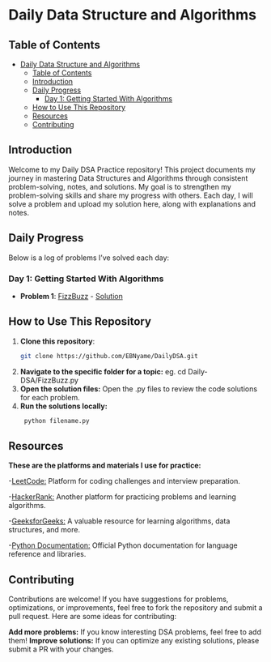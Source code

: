 # Daily Data Structure and Algorithms

## Table of Contents
- [Daily Data Structure and Algorithms](#daily-data-structure-and-algorithms)
  - [Table of Contents](#table-of-contents)
  - [Introduction](#introduction)
  - [Daily Progress](#daily-progress)
    - [Day 1: Getting Started With Algorithms](#day-1-getting-started-with-algorithms)
  - [How to Use This Repository](#how-to-use-this-repository)
  - [Resources](#resources)
  - [Contributing](#contributing)




## Introduction
Welcome to my Daily DSA Practice repository! This project documents my journey in mastering Data Structures and Algorithms through consistent problem-solving, notes, and solutions. My goal is to strengthen my problem-solving skills and share my progress with others. Each day, I will solve a problem and upload my solution here, along with explanations and notes.


## Daily Progress
Below is a log of problems I’ve solved each day:

### Day 1: Getting Started With Algorithms
- **Problem 1**: [FizzBuzz](https://leetcode.com/problems/two-sum) - [Solution](Daily/FizzBuzz.py)
<!-- - **Problem 2**: [Maximum Subarray](https://leetcode.com/problems/maximum-subarray) - [Solution](arrays/maximum_subarray.py) -->

<!-- ### Day 2: Strings
- **Problem 1**: [Valid Palindrome](https://leetcode.com/problems/valid-palindrome) - [Solution](strings/valid_palindrome.py)
- **Problem 2**: [Longest Common Prefix](https://leetcode.com/problems/longest-common-prefix) - [Solution](strings/longest_common_prefix.py)

### Day 3: Linked Lists
- **Problem 1**: [Reverse Linked List](https://leetcode.com/problems/reverse-linked-list) - [Solution](linked_lists/reverse_linked_list.py)

### Day 4: Dynamic Programming
- **Problem 1**: [Climbing Stairs](https://leetcode.com/problems/climbing-stairs) - [Solution](dp/climbing_stairs.py) -->


## How to Use This Repository
1. **Clone this repository**:
   ```bash
   git clone https://github.com/EBNyame/DailyDSA.git
2. **Navigate to the specific folder for a topic:**
   eg. cd Daily-DSA/FizzBuzz.py
3. **Open the solution files:**
   Open the .py files to review the code solutions for each problem.
4. **Run the solutions locally:**
   ```bash
    python filename.py


## Resources
**These are the platforms and materials I use for practice:**

-[LeetCode:](https://leetcode.com/) Platform for coding challenges and interview preparation.

-[HackerRank:](https://www.hackerrank.com/) Another platform for practicing problems and learning algorithms.

-[GeeksforGeeks:](https://www.geeksforgeeks.org/) A valuable resource for learning algorithms, data structures, and more.

-[Python Documentation:](https://docs.python.org/3/) Official Python documentation for language reference and libraries.


## Contributing
Contributions are welcome! If you have suggestions for problems, optimizations, or improvements, feel free to fork the repository and submit a pull request. Here are some ideas for contributing:

**Add more problems:** If you know interesting DSA problems, feel free to add them!
**Improve solutions:** If you can optimize any existing solutions, please submit a PR with your changes.





